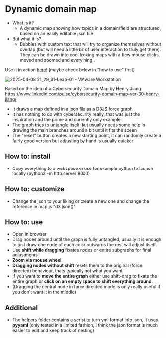 # Dynamic domain map

- What is it?
  - A dynamic map showing how topics in a domain/field are structured, based on an easily editable json file
- But what it is?
  - Bubbles with custom text that will try to organize themselves without overlap (but will need a little bit of user interaction to truly get there). They can be drawn into cool looking maps with a flew mouse clicks, moved and zoomed and everything..  

Use it in action <a href="https://stl-tec.de/dynamic-map/" target="_blank">here!</a>  (maybe check below in "how to use" first)

![2025-04-08 21_29_31-Leap-01 - VMware Workstation](https://github.com/user-attachments/assets/4b594494-4aca-4125-9653-921b2b749936)

Based on the idea of a Cybersecurity Domain Map by Henry Jiang
https://www.linkedin.com/pulse/cybersecurity-domain-map-ver-30-henry-jiang/

- It draws a map defined in a json file as a D3JS force graph
- It has nothing to do with cybersecurity really, that was just the inspiration and the prime and currently only example
- The graph tries to untangle itself, but usually needs some help in drawing the main branches around a bit until it fits the sceen
- The "reset" button creates a new starting point, it can randomly create a fairly good version but adjusting by hand is usually quicker

## How to: install
- Copy everything to a webspace or use for example python to launch locally (python3 -m http.server 8000)

## How to: customize
- Change the json to your liking or create a new one and change the reference in map.js "d3.json()"

## How to: use
- Open in browser
- Drag nodes around until the graph is fully untangled, usually it is enough to just draw one node of each color outwards the rest will adjust itself. 
- Use **shift while dragging** fixates nodes or entire subgraphs for final adjustments
- **Zoom via mouse wheel**
- **Dragging nodes without shift** resets them to the original (force directed) behaviour, thats typically not what you want
- If you want to **move the entire graph** either use shift-drag to fixate the entire graph or **click on an empty space to shift everything around**. 
- (Dragging the central node in force directed mode is only really useful if you don't want it in the middle)

## Additional

- The helpers folder contains a script to turn yml format into json, it uses **pyyaml**
(only tested in a limited fashion, I think the json format is much easier to edit and keep track of nesting)

